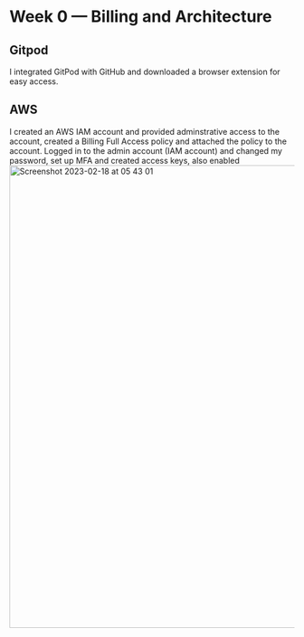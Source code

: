 # Week 0 — Billing and Architecture

## Gitpod
I integrated GitPod with GitHub and downloaded a browser extension for easy access. 

## AWS 
I created an AWS IAM account and provided adminstrative access to the account, created a Billing Full Access policy and attached the policy to the account.
Logged in to the admin account (IAM account) and changed my password, set up MFA and created access keys, also enabled 
<img width="818" alt="Screenshot 2023-02-18 at 05 43 01" src="https://user-images.githubusercontent.com/20463821/219869203-a574b719-06a0-445e-8f6a-aa943286afcc.png">
